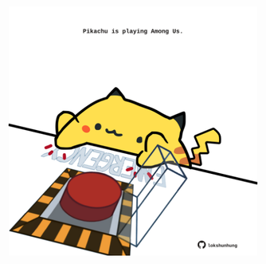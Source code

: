 <!-- built at 14/09/2022, 18:00:50 UTC -->
<p align="center">
  <img width="500" height="500" src="./ReadmeImage.svg">
</p>

